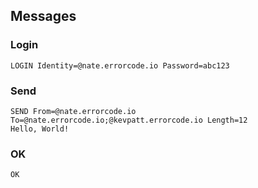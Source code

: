 ## Messages

### Login

```
LOGIN Identity=@nate.errorcode.io Password=abc123
```

### Send

```
SEND From=@nate.errorcode.io To=@nate.errorcode.io;@kevpatt.errorcode.io Length=12
Hello, World!
```

### OK

```
OK
```
